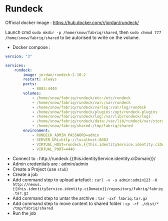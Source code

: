 Rundeck
============

Official docker image : https://hub.docker.com/r/jordan/rundeck/

Launch cmd `sudo mkdir -p /home/snow/fabriq/shared`, then `sudo chmod 777 /home/snow/fabriq/shared` to be autorised to write on the volume.  

* Docker compose :

```yml
version: "3"

services:
    rundeck:
        image: jordan/rundeck:2.10.2
        restart: always
        ports:
            - 8083:4440
        volumes:
            - /home/snow/fabriq/rundeck/etc:/etc/rundeck
            - /home/snow/fabriq/rundeck/var:/var/rundeck
            - /home/snow/fabriq/rundeck/varlog:/var/log/rundeck
            - /home/snow/fabriq/rundeck/plugins:/opt/rundeck-plugins
            - /home/snow/fabriq/rundeck/log:/var/lib/rundeck/logs
            - /home/snow/fabriq/rundeck/data:/var/lib/rundeck/var/storage
            - /home/snow/fabriq/shared:/tmp/fabriq/shared
        environment:
            - RUNDECK_ADMIN_PASSWORD=admin
            - SERVER_URL=http://localhost:8083
            - VIRTUAL_HOST=rundeck.{{this.identityService.identity.ciDomain}}
            - VIRTUAL_PORT=4440  
```

* Connect to : http://rundeck.{{this.identityService.identity.ciDomain}}/
* Admin credentials are : admin/admin
* Create a Project (use `stub`)
* Create a job
* Add command step to upload artefact : `curl -v -u admin:admin123 -O http://nexus.{{this.identityService.identity.ciDomain}}/repository/fabriq/fabriq.tar.gz`
* Add command step to untar the archive : `tar -zxf fabriq.tar.gz`
* Add command step to move content to shared folder : `cp -rf ./dist/* /tmp/fabriq/shared`
* Run the job